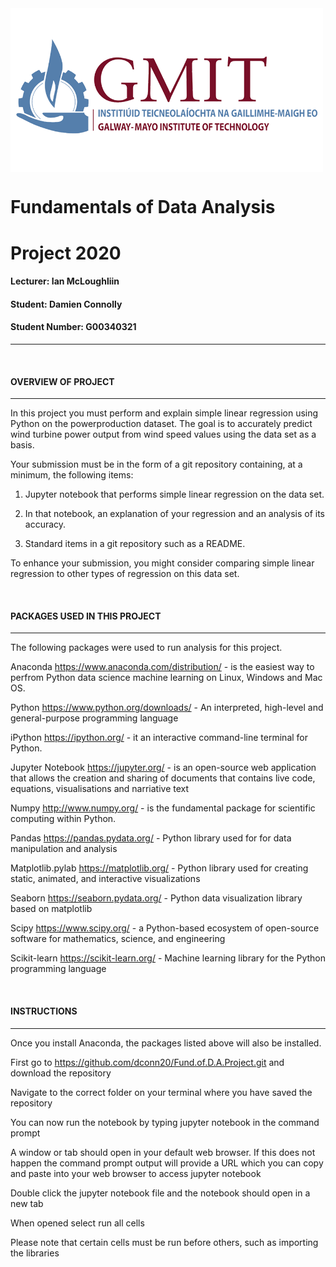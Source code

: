 <img src="Images/GMIT-logo.png" width="500" align="center" />

# Fundamentals of Data Analysis

# Project 2020

#### Lecturer: Ian McLoughliin

#### Student: Damien Connolly
#### Student Number: G00340321
***************************************************************************************************************************************************************
<br/>



#### OVERVIEW OF PROJECT
*****************************************************************************************************************************************************************

In this project you must perform and explain simple linear regression using Python
on the powerproduction dataset. The goal is to accurately predict
wind turbine power output from wind speed values using the data set as a basis.

Your submission must be in the form of a git repository containing, at a minimum, the
following items:

1. Jupyter notebook that performs simple linear regression on the data set.

2. In that notebook, an explanation of your regression and an analysis of its accuracy.

3. Standard items in a git repository such as a README.

To enhance your submission, you might consider comparing simple linear regression to
other types of regression on this data set.

<br/>

#### PACKAGES USED IN THIS PROJECT
************************************************************************************************************************************************************************
The following packages were used to run analysis for this project.

Anaconda https://www.anaconda.com/distribution/ - is the easiest way to perfrom Python data science machine learning on Linux, Windows and Mac OS.

Python https://www.python.org/downloads/ - An interpreted, high-level and general-purpose programming language

iPython https://ipython.org/ - it an interactive command-line terminal for Python.

Jupyter Notebook https://jupyter.org/ - is an open-source web application that allows the creation and sharing of documents that contains live code, equations, visualisations and narriative text

Numpy http://www.numpy.org/ - is the fundamental package for scientific computing within Python.

Pandas https://pandas.pydata.org/ - Python library used for for data manipulation and analysis

Matplotlib.pylab https://matplotlib.org/ - Python library used for creating static, animated, and interactive visualizations

Seaborn https://seaborn.pydata.org/ - Python data visualization library based on matplotlib

Scipy https://www.scipy.org/ - a Python-based ecosystem of open-source software for mathematics, science, and engineering

Scikit-learn https://scikit-learn.org/ - Machine learning library for the Python programming language

<br/>

#### INSTRUCTIONS
*************************************************************************************************************************************************************
Once you install Anaconda, the packages listed above will also be installed.

First go to https://github.com/dconn20/Fund.of.D.A.Project.git and download the repository

Navigate to the correct folder on your terminal where you have saved the repository

You can now run the notebook by typing jupyter notebook in the command prompt

A window or tab should open in your default web browser. If this does not happen the command prompt output will provide a URL which you can copy and paste into your web browser to access jupyter notebook

Double click the jupyter notebook file and the notebook should open in a new tab

When opened select run all cells

Please note that certain cells must be run before others, such as importing the libraries 
